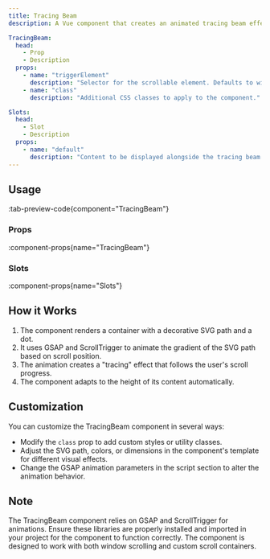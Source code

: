 ```yaml
---
title: Tracing Beam
description: A Vue component that creates an animated tracing beam effect alongside content.

TracingBeam:
  head:
    - Prop
    - Description
  props:
    - name: "triggerElement"
      description: "Selector for the scrollable element. Defaults to window if not provided."
    - name: "class"
      description: "Additional CSS classes to apply to the component."

Slots:
  head:
    - Slot
    - Description
  props:
    - name: "default"
      description: "Content to be displayed alongside the tracing beam."
---
```


## Usage

:tab-preview-code{component="TracingBeam"}

### Props

:component-props{name="TracingBeam"}

### Slots

:component-props{name="Slots"}

## How it Works

1. The component renders a container with a decorative SVG path and a dot.
2. It uses GSAP and ScrollTrigger to animate the gradient of the SVG path based on scroll position.
3. The animation creates a "tracing" effect that follows the user's scroll progress.
4. The component adapts to the height of its content automatically.

## Customization

You can customize the TracingBeam component in several ways:

- Modify the `class` prop to add custom styles or utility classes.
- Adjust the SVG path, colors, or dimensions in the component's template for different visual effects.
- Change the GSAP animation parameters in the script section to alter the animation behavior.

## Note

The TracingBeam component relies on GSAP and ScrollTrigger for animations. Ensure these libraries are properly installed and imported in your project for the component to function correctly. The component is designed to work with both window scrolling and custom scroll containers.
